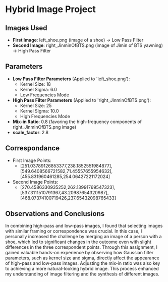 # Hybrid Image Project

## Images Used

- **First Image**: left_shoe.png (image of a shoe) -> Low Pass Filter
- **Second Image**: right_JinminOfBTS.png (image of Jimin of BTS yawning) -> High Pass Filter

## Parameters

- **Low Pass Filter Parameters** (Applied to 'left_shoe.png'):
  - Kernel Size: 18
  - Kernel Sigma: 6.0
  - Low Frequencies Mode
- **High Pass Filter Parameters** (Applied to 'right_JinminOfBTS.png'):
  - Kernel Size: 25
  - Kernel Sigma: 10.0
  - High Frequencies Mode
- **Mix-in Ratio**: 0.8 (favoring the high-frequency components of right_JinminOfBTS.png image)
- **scale_factor**: 2.8

## Correspondance

- First Image Points:
  - [251.03789126853377,238.1852551984877],[549.6408566721582,71.45557655954632],[455.831960461285,254.06427221172024]
- Second Image Points:
  - [270.4586330935252,262.13991769547323],[537.3111510791367,43.20987654320987],[468.07374100719426,237.65432098765433]

## Observations and Conclusions

In combining high-pass and low-pass images, I found that selecting images with similar framing or correspondence was crucial. In this case, I personally increased the challenge by merging an image of a person with a shoe, which led to significant changes in the outcome even with slight differences in the three correspondent points. Through this assignment, I gained valuable hands-on experience by observing how Gaussian filter parameters, such as kernel size and sigma, directly affect the appearance of high-pass and low-pass images. Adjusting the mix-in ratio was also key to achieving a more natural-looking hybrid image. This process enhanced my understanding of image filtering and the synthesis of different images.